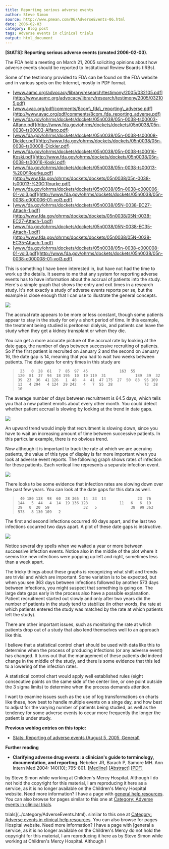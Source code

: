 ```yaml
---
title: Reporting serious adverse events
author: Steve Simon
source: http://www.pmean.com/06/AdverseEvents-06.html
date: 2006-02-03
category: Blog post
tags: Adverse events in clinical trials
output: html_document
---
```

**[StATS]: Reporting serious adverse events (created
2006-02-03)**.

The FDA held a meeting on March 21, 2005 soliciting opinions about how
adverse events should be reported to Institutional Review Boards (IRBs).

Some of the testimony provided to FDA can be found on the FDA website
and in various spots on the Internet, mostly in PDF format.

-   [www.aamc.org/advocacy/library/research/testimony/2005/032105.pdf](http://www.aamc.org/advocacy/library/research/testimony/2005/032105.pdf)
-   [www.avac.org/pdf/comments/8com\_fda\_reporting\_adverse.pdf](http://www.avac.org/pdf/comments/8com_fda_reporting_adverse.pdf)
-   [www.fda.gov/ohrms/dockets/dockets/05n0038/05n-0038-ts00003-Alfano.pdf](http://www.fda.gov/ohrms/dockets/dockets/05n0038/05n-0038-ts00003-Alfano.pdf)
-   [www.fda.gov/ohrms/dockets/dockets/05n0038/05n-0038-ts00008-Dickler.pdf](http://www.fda.gov/ohrms/dockets/dockets/05n0038/05n-0038-ts00008-Dickler.pdf)
-   [www.fda.gov/ohrms/dockets/dockets/05n0038/05n-0038-ts00016-Koski.pdf](http://www.fda.gov/ohrms/dockets/dockets/05n0038/05n-0038-ts00016-Koski.pdf)
-   [www.fda.gov/ohrms/dockets/dockets/05n0038/05n-0038-ts00013-%20O\'Rourke.pdf](http://www.fda.gov/ohrms/dockets/dockets/05n0038/05n-0038-ts00013-%20O'Rourke.pdf)
-   [www.fda.gov/ohrms/dockets/dockets/05n0038/05n-0038-c000006-01-vol3.pdf](http://www.fda.gov/ohrms/dockets/dockets/05n0038/05n-0038-c000006-01-vol3.pdf)
-   [www.fda.gov/ohrms/dockets/dockets/05n0038/05N-0038-EC27-Attach-1.pdf](http://www.fda.gov/ohrms/dockets/dockets/05n0038/05N-0038-EC27-Attach-1.pdf)
-   [www.fda.gov/ohrms/dockets/dockets/05n0038/05N-0038-EC35-Attach-1.pdf](http://www.fda.gov/ohrms/dockets/dockets/05n0038/05N-0038-EC35-Attach-1.pdf)
-   [www.fda.gov/ohrms/dockets/dockets/05n0038/05n-0038-c000008-01-vol3.pdf](http://www.fda.gov/ohrms/dockets/dockets/05n0038/05n-0038-c000008-01-vol3.pdf)

This is something I have been interested in, but have not had the time
to work up the details. It seems to me that any system for reporting
adverse events has to have information about the accrual of patients
into the study. Here\'s a simple graph that shows the entry and exit
times in a research study. It\'s not exactly a study of adverse events
reports per se, but the example is close enough that I can use to
illustrate the general concepts.

![](../weblog/images/06_AdverseEvents01.gif)

The accrual rate appears to be more or less constant, though some
patients appear to stay in the study for only a short period of time. In
this example, the treatment being studied is peritoneal dialysis, and
patients can leave the study when they get a kidney transplant or when
they die.

You can get a more accurate picture of the accrual rate by looking at
the date gaps, the number of days between successive recruiting of
patients. So if the first patient is recruited on January 2 and the
second on January 16, the date gap is 14, meaning that you had to wait
two weeks between patients. The date gaps for entry times in this study
are

> ` 23   0  28  61   7  85  97  45              163  55             120  81  37  94  18 195  10  19 119  31             189  39  32  39  23  36  41 126   1  48   4  41  47 175  27  50  83  95 109  13   4 294   4 124  29 242   4   7  55  28              73  38  10`

The average number of days between recruitment is 64.5 days, which tells
you that a new patient enrolls about every other month. You could detect
whether patient accrual is slowing by looking at the trend in date gaps.

![](../weblog/images/AdverseEvents02.gif)

An upward trend would imply that recruitment is slowing down, since you
have to wait an increasing amount of time between successive patients.
In this particular example, there is no obvious trend.

Now although it is important to track the rate at which we are accruing
patients, the value of this type of display is far more important when
you look at adverse event reports. The following graph shows rates of
infection for these patients. Each vertical line represents a separate
infection event.

![](../weblog/images/AdverseEvents03.gif)

There looks to be some evidence that infection rates are slowing down
over the past few years. You can look at the date gaps for this data as
well.

> ` 40 180 138  98  60  28 365  14  33  14              23  76 144   5  44   4  14  19 136 128              11   6   6  19  39   0  20  59               32   5               38  99 363 573   8 130 109   2`

The first and second infections occurred 40 days apart, and the last two
infections occurred two days apart. A plot of these date gaps is
instructive.

![](../weblog/images/AdverseEvents04.gif)

Notice several dry spells when we waited a year or more between
successive infection events. Notice also in the middle of the plot where
it seems like new infections were popping up left and right, sometimes
less than a week apart.

The tricky things about these graphs is recognizing what shift and
trends are trivial and which are important. Some variation is to be
expected, but when you see 363 days between infections followed by
another 573 days between infections, you might suspect that something is
going on. The large date gaps early in the process also have a possible
explanation. Patient recruitment started out slowly and only after two
years did the number of patients in the study tend to stabilize (in
other words, the rate at which patients entered the study was matched by
the rate at which patients left the study).

There are other important issues, such as monitoring the rate at which
patients drop out of a study that also lend themselves well to an
approach like this.

I believe that a statistical control chart should be used with data like
this to determine when the process of producing infections (or any
adverse event) has changed. It turns out that the management of these
patients did indeed change in the middle of the study, and there is some
evidence that this led to a lowering of the infection rates.

A statistical control chart would apply well established rules (eight
consecutive points on the same side of the center line, or one point
outside the 3 sigma limits) to determine when the process demands
attention.

I want to examine issues such as the use of log transformations on
charts like these, how best to handle multiple events on a singe day,
and how best to adjust for the varying number of patients being studied,
as well as the tendency for some adverse events to occur more frequently
the longer the patient is under study.

**Previous weblog entries on this topic:**

-   [Stats: Reporting of adverse events (August 5, 2005,
    General)](http://www.childrensmercy.org/stats/weblog2005/AdverseEvents.asp)

**Further reading**

-   **Clarifying adverse drug events: a clinician\'s guide to
    terminology, documentation, and reporting.** Nebeker JR, Barach P,
    Samore MH. Ann Intern Med 2004: 140(10); 795-801.
    [\[Medline\]](http://www.ncbi.nlm.nih.gov/entrez/query.fcgi?cmd=Retrieve&db=PubMed&list_uids=15148066&dopt=Abstract)
    [\[Abstract\]](http://www.annals.org/cgi/content/abstract/140/10/795)
    [\[PDF\]](http://www.annals.org/cgi/reprint/140/10/795.pdf)

by Steve Simon while working at Children\'s Mercy Hospital. Although I
do not hold the copyright for this material, I am reproducing it here as
a service, as it is no longer available on the Children\'s Mercy
Hospital website. Need more information? I have a page with [general
help resources](../GeneralHelp.html). You can also browse for pages
similar to this one at [Category: Adverse events in clinical
trials](../category/AdverseEvents.html).
<!---More--->
trials](../category/AdverseEvents.html).
similar to this one at [Category: Adverse events in clinical
help resources](../GeneralHelp.html). You can also browse for pages
Hospital website. Need more information? I have a page with [general
a service, as it is no longer available on the Children\'s Mercy
do not hold the copyright for this material, I am reproducing it here as
by Steve Simon while working at Children\'s Mercy Hospital. Although I

<!---Do not use
**[StATS]: Reporting serious adverse events (created
by Steve Simon while working at Children\'s Mercy Hospital. Although I
do not hold the copyright for this material, I am reproducing it here as
a service, as it is no longer available on the Children\'s Mercy
Hospital website. Need more information? I have a page with [general
help resources](../GeneralHelp.html). You can also browse for pages
similar to this one at [Category: Adverse events in clinical
trials](../category/AdverseEvents.html).
--->

